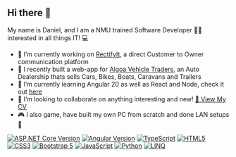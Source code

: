 ## Hi there 👋

My name is Daniel, and I am a NMU trained Software Developer 👨‍🎓 interested in all things IT! 💻

- 🔭  I’m currently working on [RectifyIt](http://rectifyit.co.za), a direct Customer to Owner communication platform
- 🚗  I recently built a web-app for [Algoa Vehicle Traders](https://www.algoavehicletraders.co.za), an Auto Dealership thats sells Cars, Bikes, Boats, Caravans and Trailers
- 🌱  I’m currently learning Angular 20 as well as React and Node, check it out [here](https://github.com/DMGsilverfish/second-angular-app)
- 👯  I’m looking to collaborate on anything interesting and new! <a href="Daniel_Gibson_CV.pdf" target="_blank">📄 View My CV</a>
- 🎮  I also game, have built my own PC from scratch and done LAN setups 🔌

[![ASP.NET Core Version](https://img.shields.io/badge/ASP.NET%20Core-8.0-blue)](https://learn.microsoft.com/aspnet/core/)
[![Angular Version](https://img.shields.io/badge/Angular-20-red)](https://angular.io)
[![TypeScript](https://img.shields.io/badge/TypeScript-3178C6?style=flat&logo=typescript&logoColor=white)](https://www.typescriptlang.org/)
[![HTML5](https://img.shields.io/badge/HTML5-E34F26?style=flat&logo=html5&logoColor=white)](https://developer.mozilla.org/en-US/docs/Web/HTML)
[![CSS3](https://img.shields.io/badge/CSS3-1572B6?style=flat&logo=css3&logoColor=white)](https://developer.mozilla.org/en-US/docs/Web/CSS)
[![Bootstrap 5](https://img.shields.io/badge/Bootstrap-5.0-7952B3?style=flat&logo=bootstrap&logoColor=white)](https://getbootstrap.com/)
[![JavaScript](https://img.shields.io/badge/JavaScript-F7DF1E?style=flat&logo=javascript&logoColor=black)](https://developer.mozilla.org/en-US/docs/Web/JavaScript)
[![Python](https://img.shields.io/badge/Python-3776AB?style=flat&logo=python&logoColor=white)](https://www.python.org/)
[![LINQ](https://img.shields.io/badge/LINQ-512BD4?style=flat&logo=.net&logoColor=white)](https://learn.microsoft.com/dotnet/csharp/programming-guide/concepts/linq/)

